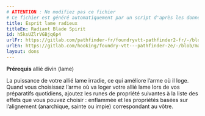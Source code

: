 ```yaml
---
# ATTENTION : Ne modifiez pas ce fichier
# Ce fichier est généré automatiquement par un script d'après les données du module Foundry VTT officiel et de sa traduction
title: Esprit lame radieux
titleEn: Radiant Blade Spirit
id: h5ksUZlrVGBjq6p4
urlFr: https://gitlab.com/pathfinder-fr/foundryvtt-pathfinder2-fr/-/blob/master/data/feats/h5ksUZlrVGBjq6p4.htm
urlEn: https://gitlab.com/hooking/foundry-vtt---pathfinder-2e/-/blob/master/packs/data/feats.db/radiant-blade-spirit.json
layout: dons
---
```

**Prérequis** allié divin (lame)

La puissance de votre allié lame irradie, ce qui améliore l’arme où il loge. Quand vous choisissez l’arme où va loger votre allié lame lors de vos préparatifs quotidiens, ajoutez les runes de propriété suivantes à la liste des effets que vous pouvez choisir : enflammée et les propriétés basées sur l’alignement (anarchique, sainte ou impie) correspondant au vôtre.

